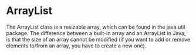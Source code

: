 # ArrayList
The ArrayList class is a resizable array, which can be found in the java.util package. The difference between a built-in array and an ArrayList in Java, is that the size of an array cannot be modified (if you want to add or remove elements to/from an array, you have to create a new one).

